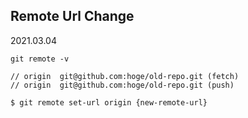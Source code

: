 ## Remote Url Change
2021.03.04

```
git remote -v

// origin  git@github.com:hoge/old-repo.git (fetch)
// origin  git@github.com:hoge/old-repo.git (push)
```
```
$ git remote set-url origin {new-remote-url}
```